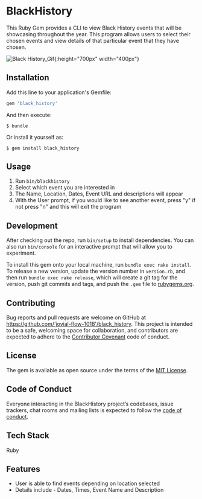 # BlackHistory

This Ruby Gem provides a CLI to view Black History events that will be showcasing throughout the year. This program allows users to select their chosen events and view details of that particular event that they have chosen. 


![Black History_Gif](https://media.giphy.com/media/zStUMLrXsM0JgzhJje/giphy.gif){:height="700px" width="400px"}

## Installation

Add this line to your application's Gemfile:

```ruby
gem 'black_history'
```

And then execute:

    $ bundle

Or install it yourself as:

    $ gem install black_history

## Usage

1) Run `bin/blackhistory`
2) Select which event you are interested in 
3) The Name, Location, Dates, Event URL and descriptions will appear
4) With the User prompt, if you would like to see another event, press "y" if not press "n" and this will exit the program 

## Development

After checking out the repo, run `bin/setup` to install dependencies. You can also run `bin/console` for an interactive prompt that will allow you to experiment.

To install this gem onto your local machine, run `bundle exec rake install`. To release a new version, update the version number in `version.rb`, and then run `bundle exec rake release`, which will create a git tag for the version, push git commits and tags, and push the `.gem` file to [rubygems.org](https://rubygems.org).

## Contributing

Bug reports and pull requests are welcome on GitHub at https://github.com/'jovial-flow-1018'/black_history. This project is intended to be a safe, welcoming space for collaboration, and contributors are expected to adhere to the [Contributor Covenant](http://contributor-covenant.org) code of conduct.

## License

The gem is available as open source under the terms of the [MIT License](https://opensource.org/licenses/MIT).

## Code of Conduct

Everyone interacting in the BlackHistory project’s codebases, issue trackers, chat rooms and mailing lists is expected to follow the [code of conduct](https://github.com/'jovial-flow-1018'/black_history/blob/master/CODE_OF_CONDUCT.md).

## Tech Stack 

Ruby

## Features

* User is able to find events depending on location selected
* Details include - Dates, Times, Event Name and Description
